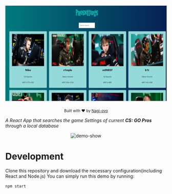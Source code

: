 ![](./public/img/demo1.png)
<p align="center">
  <sub>
    Built with ❤︎ by
    <a href="https://github.com/Nagi-ovo">Nagi-ovo</a>
  </sub>
</p>



*A React App that searches the game Settings of current **CS: GO Pros** through a local database*

<p align="center">
  <img alt="demo-show" src="public/img/demo2.gif">
</p>

# Development

Clone this repository and  download the necessary configuration(including React and Node.js) 
You can simply run this demo by running:

```sh
npm start
```

